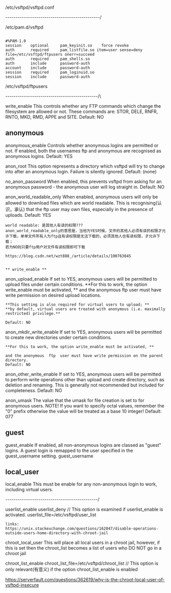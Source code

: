 


/etc/vsftpd/vsftpd.conf


----------------------------------------------\/

/etc/pam.d/vsftpd

```cat /etc/pam.d/vsftpd

#%PAM-1.0
session    optional     pam_keyinit.so    force revoke
auth       required     pam_listfile.so item=user sense=deny file=/etc/vsftpd/ftpusers onerr=succeed
auth       required     pam_shells.so
auth       include      password-auth
account    include      password-auth
session    required     pam_loginuid.so
session    include      password-auth

```
/etc/vsftpd/ftpusers

---------------------------------------------/\



write_enable
    This controls whether any FTP commands which change the filesystem are allowed or not. These commands are: STOR, DELE, RNFR, RNTO, MKD, RMD, APPE and SITE.
    Default: NO







##  anonymous

anonymous_enable
    Controls whether anonymous logins are permitted or not. If enabled, both the usernames ftp and anonymous are recognised as anonymous logins.
    Default: YES


anon_root
    This option represents a directory which vsftpd will try to change into after an anonymous login. Failure is silently ignored.
    Default: (none)


no_anon_password
    When enabled, this prevents vsftpd from asking for an anonymous password - the anonymous user will log straight in.
    Default: NO


anon_world_readable_only
    When enabled, anonymous users will only be allowed to download files which are world readable. This is recognising(认识，承认) that the ftp user may own files, especially in the presence of uploads.
    Default: YES

    world readable: 是其他人有读的权限???
    anon_world_readable_only的意思是，当他为YES时候，文件的其他人必须有读的权限才允许下载，单单文件所有人为ftp且有读权限是无法下载的，必须其他人也有读权限，才允许下载；
    若为NO则只要ftp用户对文件有读权限即可下载

    https://blog.csdn.net/wzt888_/article/details/100763045


    ** write_enable **


anon_upload_enable
    If set to YES, anonymous users will be permitted to upload files under certain conditions. 
    **For this to work, the option write_enable must be activated, **
    and the anonymous ftp user  must  have write  permission  on  desired  upload  locations. 

    **This setting is also required for virtual users to upload; **
    **by default, virtual users are treated with anonymous (i.e. maximally restricted) privilege.**

    Default: NO


anon_mkdir_write_enable
    If set to YES, anonymous users will be permitted to create new directories under certain conditions. 

    **For this to work, the option write_enable must be activated, **

    and the anonymous  ftp  user must have write permission on the parent directory.
    Default: NO

anon_other_write_enable
    If  set  to  YES,  anonymous  users will be permitted to perform write operations other than upload and create directory, 
    such as deletion and renaming. This is generally not recommended but included for completeness.
    Default: NO


anon_umask
    The value that the umask for file creation is set to for anonymous users. 
    NOTE! If you want to specify octal values, remember the "0" prefix otherwise the value will be treated as a base  10 integer!
    Default: 077
















## guest

guest_enable
    If enabled, all non-anonymous logins are classed as "guest" logins. A guest login is remapped to the user specified in the guest_username setting.
guest_username




## local_user


local_enable
    This must be enable for any non-anonymous login to work, including virtual users.



---------------------------------------------\/


userlist_enable
userlist_deny                               // This  option  is  examined  if  userlist_enable  is  activated.
userlist_file=/etc/vsftpd/user_list







    links:
    https://unix.stackexchange.com/questions/162047/disable-operations-outside-users-home-directory-with-chroot-jail

chroot_local_user
    This will place all local users in a chroot jail, 
    however, if this is set then the chroot_list becomes a list of users who DO NOT go in a chroot jail

chroot_list_enable
chroot_list_file=/etc/vsftpd/chroot_list    // This option is only relevant(有意义) if the option chroot_list_enable is enabled









https://serverfault.com/questions/362619/why-is-the-chroot-local-user-of-vsftpd-insecure




